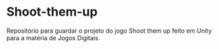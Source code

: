 # Shoot-them-up
Repositório para guardar o projeto do jogo Shoot them up feito em Unity para a matéria de Jogos Digitais.

